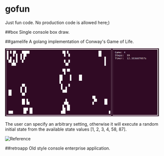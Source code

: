 # gofun
Just fun code. No production code is allowed here;)

##box
Single console box draw.

##gamelife
A golang implementation of Conway's Game of Life. 

![Demo](https://github.com/ftaveras/gofun/blob/main/img/lifegame.png?raw=true)

The user can specify an arbitrary setting, otherwise it will execute a random initial state from the available state values [1, 2, 3, 4, 58, 87].

![Reference](https://en.wikipedia.org/wiki/Conway%27s_Game_of_Life)

##retroapp
Old style console enterprise application.